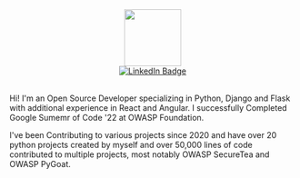 

<div id="header" align="center">
  <img src="https://media.giphy.com/media/M9gbBd9nbDrOTu1Mqx/giphy.gif" width="100"/>


<div id="badges">
  <a href="[your-linkedin-URL](https://www.linkedin.com/in/digvijay-bhosale-620a96191/)">
    <img src="https://img.shields.io/badge/LinkedIn-blue?style=for-the-badge&logo=linkedin&logoColor=white" alt="LinkedIn Badge"/>
  </a>
</div>
  
<img src="https://komarev.com/ghpvc/?username=DigvijayBhosale1729&style=flat-square&color=blue" alt=""/>
  
</div>

<br>

Hi! I'm an Open Source Developer specializing in Python, Django and Flask with additional experience in React and Angular. I successfully Completed Google Sumemr of Code '22 at OWASP Foundation.

I've been Contributing to various projects since 2020 and have over 20 python projects created by myself and over 50,000 lines of code contributed to multiple projects, most notably OWASP SecureTea and OWASP PyGoat.


<!--
[![Digvijay's github stats](https://github-readme-stats.vercel.app/api?username=DigvijayBhosale1729&show_icons=true&theme=blue-green)](https://github.com/anuraghazra/github-readme-stats)
-->

<!--
**DigvijayBhosale1729/DigvijayBhosale1729** is a ✨ _special_ ✨ repository because its `README.md` (this file) appears on your GitHub profile.

Here are some ideas to get you started:

- 🔭 I’m currently working on ...
- 🌱 I’m currently learning ...
- 👯 I’m looking to collaborate on ...
- 🤔 I’m looking for help with ...
- 💬 Ask me about ...
- 📫 How to reach me: ...
- 😄 Pronouns: ...
- ⚡ Fun fact: ...
-->

